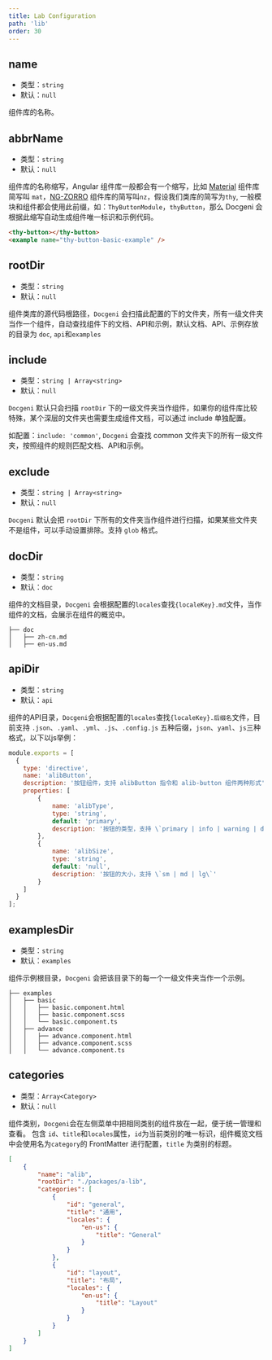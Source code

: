 ```yaml
---
title: Lab Configuration
path: 'lib'
order: 30
---
```


## name

- 类型：`string`
- 默认：`null`

组件库的名称。

## abbrName

- 类型：`string`
- 默认：`null`

组件库的名称缩写，Angular 组件库一般都会有一个缩写，比如 [Material](https://material.angular.io/components) 组件库简写叫 `mat`，[NG-ZORRO](https://ng.ant.design/components/overview/zh) 组件库的简写叫`nz`，假设我们类库的简写为`thy`, 一般模块和组件都会使用此前缀，如：`ThyButtonModule`，`thyButton`，那么 Docgeni 会根据此缩写自动生成组件唯一标识和示例代码。

```html
<thy-button></thy-button>
<example name="thy-button-basic-example" />
```

## rootDir

- 类型：`string`
- 默认：`null`

组件类库的源代码根路径，`Docgeni` 会扫描此配置的下的文件夹，所有一级文件夹当作一个组件，自动查找组件下的文档、API和示例，默认文档、API、示例存放的目录为 `doc`, `api`和`examples`

## include

- 类型：`string | Array<string>`
- 默认：`null`

`Docgeni` 默认只会扫描 `rootDir` 下的一级文件夹当作组件，如果你的组件库比较特殊，某个深层的文件夹也需要生成组件文档，可以通过 include 单独配置。

如配置：`include: 'common'`, `Docgeni` 会查找 common 文件夹下的所有一级文件夹，按照组件的规则匹配文档、API和示例。


## exclude

- 类型：`string | Array<string>`
- 默认：`null`

`Docgeni` 默认会把 `rootDir` 下所有的文件夹当作组件进行扫描，如果某些文件夹不是组件，可以手动设置排除。支持 `glob` 格式。

## docDir

- 类型：`string`
- 默认：`doc`

组件的文档目录，`Docgeni` 会根据配置的`locales`查找`{localeKey}.md`文件，当作组件的文档，会展示在组件的概览中。
```
├── doc
│   ├── zh-cn.md
│   ├── en-us.md
```

## apiDir

- 类型：`string`
- 默认：`api`

组件的API目录，`Docgeni`会根据配置的`locales`查找`{localeKey}.后缀名`文件，目前支持 `.json`、`.yaml`、`.yml`、`.js`、`.config.js` 五种后缀，`json`、`yaml`、`js`三种格式，以下以js举例：

```js
module.exports = [
  {
    type: 'directive',
    name: 'alibButton',
    description: '按钮组件，支持 alibButton 指令和 alib-button 组件两种形式', // Optional
    properties: [
        {
            name: 'alibType',
            type: 'string',
            default: 'primary',
            description: '按钮的类型，支持 \`primary | info | warning | danger\`' 
        },
        {
            name: 'alibSize',
            type: 'string',
            default: 'null', 
            description: '按钮的大小，支持 \`sm | md | lg\`'
        }
    ]
  }
];

```

## examplesDir

- 类型：`string`
- 默认：`examples`

组件示例根目录，`Docgeni` 会把该目录下的每一个一级文件夹当作一个示例。

```
├── examples
│   ├── basic
│   │   ├── basic.component.html
│   │   ├── basic.component.scss
│   │   └── basic.component.ts
│   ├── advance
│   │   ├── advance.component.html
│   │   ├── advance.component.scss
│   │   └── advance.component.ts
```

## categories

- 类型：`Array<Category>`
- 默认：`null`

组件类别，`Docgeni`会在左侧菜单中把相同类别的组件放在一起，便于统一管理和查看。
包含 `id`、`title`和`locales`属性，`id`为当前类别的唯一标识，组件概览文档中会使用名为`category`的 FrontMatter 进行配置，`title` 为类别的标题。
```json
[
    {
        "name": "alib",
        "rootDir": "./packages/a-lib",
        "categories": [
            {
                "id": "general",
                "title": "通用",
                "locales": {
                    "en-us": {
                        "title": "General"
                    }
                }
            },
            {
                "id": "layout",
                "title": "布局",
                "locales": {
                    "en-us": {
                        "title": "Layout"
                    }
                }
            }
        ]
    }
]
```
